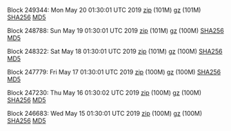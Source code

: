 Block 249344: Mon May 20 01:30:01 UTC 2019 [zip](https://files.01coin.io/mainnet/2019-05-20/bootstrap.dat.zip) (101M) [gz](https://files.01coin.io/mainnet/2019-05-20/bootstrap.dat.tar.gz) (101M) [SHA256](https://files.01coin.io/mainnet/2019-05-20/sha256.txt) [MD5](https://files.01coin.io/mainnet/2019-05-20/md5.txt)

Block 248788: Sun May 19 01:30:01 UTC 2019 [zip](https://files.01coin.io/mainnet/2019-05-19/bootstrap.dat.zip) (101M) [gz](https://files.01coin.io/mainnet/2019-05-19/bootstrap.dat.tar.gz) (100M) [SHA256](https://files.01coin.io/mainnet/2019-05-19/sha256.txt) [MD5](https://files.01coin.io/mainnet/2019-05-19/md5.txt)

Block 248322: Sat May 18 01:30:01 UTC 2019 [zip](https://files.01coin.io/mainnet/2019-05-18/bootstrap.dat.zip) (101M) [gz](https://files.01coin.io/mainnet/2019-05-18/bootstrap.dat.tar.gz) (100M) [SHA256](https://files.01coin.io/mainnet/2019-05-18/sha256.txt) [MD5](https://files.01coin.io/mainnet/2019-05-18/md5.txt)

Block 247779: Fri May 17 01:30:01 UTC 2019 [zip](https://files.01coin.io/mainnet/2019-05-17/bootstrap.dat.zip) (100M) [gz](https://files.01coin.io/mainnet/2019-05-17/bootstrap.dat.tar.gz) (100M) [SHA256](https://files.01coin.io/mainnet/2019-05-17/sha256.txt) [MD5](https://files.01coin.io/mainnet/2019-05-17/md5.txt)

Block 247230: Thu May 16 01:30:02 UTC 2019 [zip](https://files.01coin.io/mainnet/2019-05-16/bootstrap.dat.zip) (100M) [gz](https://files.01coin.io/mainnet/2019-05-16/bootstrap.dat.tar.gz) (100M) [SHA256](https://files.01coin.io/mainnet/2019-05-16/sha256.txt) [MD5](https://files.01coin.io/mainnet/2019-05-16/md5.txt)

Block 246683: Wed May 15 01:30:01 UTC 2019 [zip](https://files.01coin.io/mainnet/2019-05-15/bootstrap.dat.zip) (100M) [gz](https://files.01coin.io/mainnet/2019-05-15/bootstrap.dat.tar.gz) (100M) [SHA256](https://files.01coin.io/mainnet/2019-05-15/sha256.txt) [MD5](https://files.01coin.io/mainnet/2019-05-15/md5.txt)
